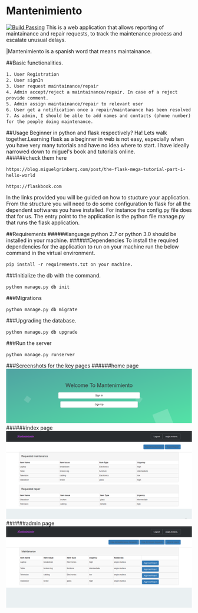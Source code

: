 # Mantenimiento
[![Build Passing](https://travis-ci.org/{angieMutava}/{MainTracker}.png?branch=master)](https://travis-ci.org/{angieMutava}/{MainTracker})
This is a web application that allows reporting of maintainance and repair requests, to track the maintenance process and escalate unusual delays.

  |Mantenimiento is a spanish word that means maintainance.

##Basic functionalities.
```
1. User Registration
2. User signIn
3. User request maintainance/repair
4. Admin accept/reject a maintainance/repair. In case of a reject provide comment.
5. Admin assign maintainance/repair to relevant user
6. User get a notification once a repair/maintanance has been resolved
7. As admin, I should be able to add names and contacts (phone number) for the people doing maintenance.
``` 
##Usage
Beginner in python and flask respectively? Ha! Lets walk together.Learning flask as a beginner in web is not easy, especially when you have very many tutorials and have no idea where to start. I have ideally narrowed down to miguel's book and tutorials online.<br/>
######check them here
```
https://blog.miguelgrinberg.com/post/the-flask-mega-tutorial-part-i-hello-world
```
```
https://flaskbook.com
```
In the links provided you will be guided on how to stucture your application. From the structure you will need to do some configuration to flask for all the dependent softwares you have installed. For instance the config.py file does that for us. The entry point to the application is the python file manage.py that runs the flask application.<br/>

##Requirements
######language
python 2.7 or python 3.0 should be installed in your machine.
######Dependencies
To install the required dependencies for the application to run on your machine run the below command in the virtual environment.
```
pip install -r requirements.txt on your machine.
```
###Initialize the db with the command.
```
python manage.py db init

```
###Migrations
```
python manage.py db migrate
```
###Upgrading the database.
```
python manage.py db upgrade
```
###Run the server
```
python manage.py runserver
```
###Screenshots for the key pages
######home page
![alt](https://github.com/angieMutava/MainTracker/blob/master/screenshots/home.PNG "home")
######index page
![alt](https://github.com/angieMutava/MainTracker/blob/master/screenshots/index.PNG "index")
######admin page
![alt](https://github.com/angieMutava/MainTracker/blob/master/screenshots/admin.PNG "admin")